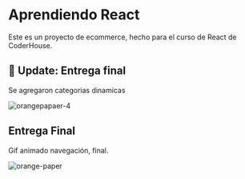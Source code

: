 # Aprendiendo React

Este es un proyecto de ecommerce, hecho para el curso de React de CoderHouse.

## 📢 Update: Entrega final

Se agregaron categorias dinamicas

![orangepapaer-4](https://user-images.githubusercontent.com/31665973/128667825-572846be-a20c-43ef-a810-22ac4a5b6ed9.gif)

## Entrega Final

Gif animado navegación, final.

![orange-paper](https://user-images.githubusercontent.com/31665973/128283851-1bc05fae-3920-49e6-aad1-b2cd7278826d.gif)
